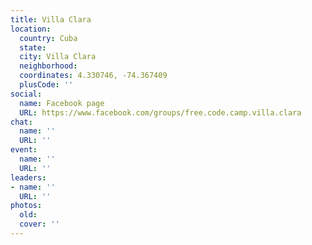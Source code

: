 ```yaml
---
title: Villa Clara
location:
  country: Cuba
  state: 
  city: Villa Clara
  neighborhood: 
  coordinates: 4.330746, -74.367409
  plusCode: ''
social:
  name: Facebook page
  URL: https://www.facebook.com/groups/free.code.camp.villa.clara
chat:
  name: ''
  URL: ''
event:
  name: ''
  URL: ''
leaders:
- name: ''
  URL: ''
photos:
  old: 
  cover: ''
---
```

